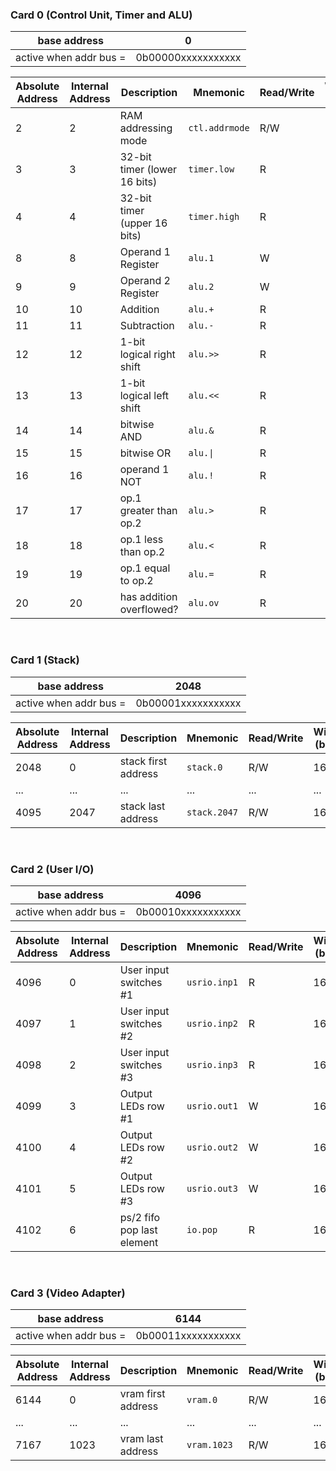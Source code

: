 ### Card 0 (Control Unit, Timer and ALU)

| base address | 0 |
| --- | --- |
| active when addr bus = | 0b00000xxxxxxxxxxx |

| Absolute<br>Address | Internal<br>Address | Description |	Mnemonic | Read/Write | Width<br>(bits) |
| --- | --- | --- | --- | --- | --- |
| 2	| 2	| RAM addressing mode	| `ctl.addrmode` | R/W |	14
| 3	| 3	| 32-bit timer (lower 16 bits) | `timer.low`	| R |	16
| 4 | 4	| 32-bit timer (upper 16 bits) | `timer.high` | R | 16
| 8 | 8 | Operand 1 Register | `alu.1` | W | 16 |
| 9 | 9 | Operand 2 Register | `alu.2` | W | 16 |
| 10 | 10 | Addition | `alu.+` | R | 16 |
| 11 | 11 | Subtraction | `alu.-` | R | 16 |
| 12 | 12 | 1-bit logical right shift | `alu.>>` | R | 15 |
| 13 | 13 | 1-bit logical left shift | `alu.<<` | R | 15 |
| 14 | 14 | bitwise AND | `alu.&` | R | 16 |
| 15 | 15 | bitwise OR | `alu.\|` | R | 16 |
| 16 | 16 | operand 1 NOT | `alu.!` | R | 16 |
| 17 | 17 | op.1 greater than op.2 | `alu.>` | R | 1 |
| 18 | 18 | op.1 less than op.2 | `alu.<` | R | 1 |
| 19 | 19 | op.1 equal to op.2 | `alu.=` | R | 1 |
| 20 | 20 | has addition overflowed? | `alu.ov` | R |	1 |

<br>

### Card 1 (Stack)

| base address | 2048 |
| --- | --- |
| active when addr bus = | 0b00001xxxxxxxxxxx |

| Absolute<br>Address | Internal<br>Address | Description |	Mnemonic | Read/Write | Width<br>(bits) |
| --- | --- | --- | --- | --- | --- |
| 2048 | 0 | stack first address | `stack.0` | R/W | 16 |
| ... | ... | ... | ... | ... | ... |
| 4095 | 2047 | stack last address | `stack.2047` | R/W	| 16 |

<br>

### Card 2 (User I/O)

| base address | 4096 |
| --- | --- |
| active when addr bus = | 0b00010xxxxxxxxxxx |

| Absolute<br>Address | Internal<br>Address | Description |	Mnemonic | Read/Write | Width<br>(bits) |
| --- | --- | --- | --- | --- | --- |
| 4096 | 0 | User input switches #1 | `usrio.inp1` | R | 16 |
| 4097 | 1 | User input switches #2 | `usrio.inp2` | R | 16 |
| 4098 | 2 | User input switches #3 | `usrio.inp3` | R | 16 |
| 4099 | 3 | Output LEDs row #1 | `usrio.out1` | W | 16 |
| 4100 | 4 | Output LEDs row #2 | `usrio.out2` | W | 16 |
| 4101 | 5 | Output LEDs row #3 | `usrio.out3` | W | 16 |
| 4102 | 6 | ps/2 fifo pop last element | `io.pop` | R | 16 |

<br>

### Card 3 (Video Adapter)

| base address | 6144 |
| --- | --- |
| active when addr bus = | 0b00011xxxxxxxxxxx |

| Absolute<br>Address | Internal<br>Address | Description |	Mnemonic | Read/Write | Width<br>(bits) |
| --- | --- | --- | --- | --- | --- |
| 6144 | 0 | vram first address | `vram.0` | R/W | 16 |
| ... | ... | ... | ... | ... | ... |
| 7167 | 1023 | vram last address | `vram.1023` | R/W	| 16 |

<br>
